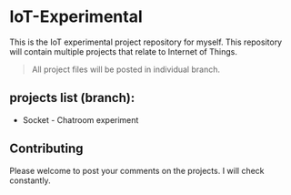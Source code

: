 # IoT-Experimental
 This is the IoT experimental project repository for myself. This repository will contain multiple projects that relate to Internet of Things. 
>All project files will be posted in individual branch. 

 ## projects list (branch): 
 - Socket - Chatroom experiment


## Contributing
 Please welcome to post your comments on the projects. I will check constantly. 
